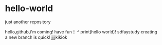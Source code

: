 # hello-world
just another repository

hello,github,i'm coming!
have fun！ ^
print(hello world)!
sdfaystudy
creating a new branch is quick!
jjjjkikiok